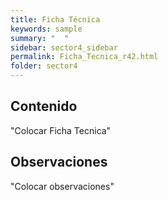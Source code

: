 ```yaml
---
title: Ficha Técnica
keywords: sample
summary: "  "
sidebar: sector4_sidebar
permalink: Ficha_Tecnica_r42.html
folder: sector4
---
```


## Contenido

"Colocar Ficha Tecnica"

## Observaciones

"Colocar observaciones"


